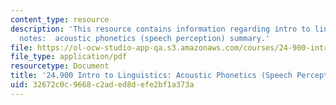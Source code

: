 ```yaml
---
content_type: resource
description: 'This resource contains information regarding intro to linguistics lecture
  notes:  acoustic phonetics (speech perception) summary.'
file: https://ol-ocw-studio-app-qa.s3.amazonaws.com/courses/24-900-introduction-to-linguistics-fall-2012/32672c0c9668c2aded8defe2bf1a373a_MIT24_900F12_Acostc_sumary.pdf
file_type: application/pdf
resourcetype: Document
title: '24.900 Intro to Linguistics: Acoustic Phonetics (Speech Perception) Summary'
uid: 32672c0c-9668-c2ad-ed8d-efe2bf1a373a
---
```

